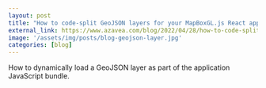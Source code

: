 ```yaml
---
layout: post
title: "How to code-split GeoJSON layers for your MapBoxGL.js React apps"
external_link: https://www.azavea.com/blog/2022/04/28/how-to-code-split-geojson-layers-for-your-mapboxgl-js-react-apps/
image: '/assets/img/posts/blog-geojson-layer.jpg'
categories: [blog]
---
```

How to dynamically load a GeoJSON layer as part of the application JavaScript bundle.